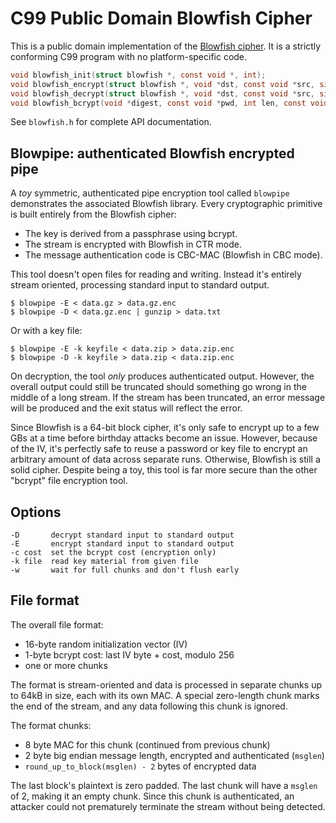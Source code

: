 # C99 Public Domain Blowfish Cipher

This is a public domain implementation of the [Blowfish cipher][bfsh].
It is a strictly conforming C99 program with no platform-specific code.

~~~c
void blowfish_init(struct blowfish *, const void *, int);
void blowfish_encrypt(struct blowfish *, void *dst, const void *src, size_t);
void blowfish_decrypt(struct blowfish *, void *dst, const void *src, size_t);
void blowfish_bcrypt(void *digest, const void *pwd, int len, const void *salt, int cost);
~~~

See `blowfish.h` for complete API documentation.

## Blowpipe: authenticated Blowfish encrypted pipe

A *toy* symmetric, authenticated pipe encryption tool called `blowpipe`
demonstrates the associated Blowfish library. Every cryptographic
primitive is built entirely from the Blowfish cipher:

* The key is derived from a passphrase using bcrypt.
* The stream is encrypted with Blowfish in CTR mode.
* The message authentication code is CBC-MAC (Blowfish in CBC mode).

This tool doesn't open files for reading and writing. Instead it's
entirely stream oriented, processing standard input to standard output.

    $ blowpipe -E < data.gz > data.gz.enc
    $ blowpipe -D < data.gz.enc | gunzip > data.txt

Or with a key file:

    $ blowpipe -E -k keyfile < data.zip > data.zip.enc
    $ blowpipe -D -k keyfile > data.zip < data.zip.enc

On decryption, the tool *only* produces authenticated output. However,
the overall output could still be truncated should something go wrong in
the middle of a long stream. If the stream has been truncated, an error
message will be produced and the exit status will reflect the error.

Since Blowfish is a 64-bit block cipher, it's only safe to encrypt up to
a few GBs at a time before birthday attacks become an issue. However,
because of the IV, it's perfectly safe to reuse a password or key file
to encrypt an arbitrary amount of data across separate runs. Otherwise,
Blowfish is still a solid cipher. Despite being a toy, this tool is far
more secure than the other "bcrypt" file encryption tool.

## Options

    -D       decrypt standard input to standard output
    -E       encrypt standard input to standard output
    -c cost  set the bcrypt cost (encryption only)
    -k file  read key material from given file
    -w       wait for full chunks and don't flush early

## File format

The overall file format:

* 16-byte random initialization vector (IV)
* 1-byte bcrypt cost: last IV byte + cost, modulo 256
* one or more chunks

The format is stream-oriented and data is processed in separate chunks
up to 64kB in size, each with its own MAC. A special zero-length chunk
marks the end of the stream, and any data following this chunk is
ignored.

The format chunks:

* 8 byte MAC for this chunk (continued from previous chunk)
* 2 byte big endian message length, encrypted and authenticated (`msglen`)
* `round_up_to_block(msglen) - 2` bytes of encrypted data

The last block's plaintext is zero padded. The last chunk will have a
`msglen` of 2, making it an empty chunk. Since this chunk is
authenticated, an attacker could not prematurely terminate the stream
without being detected.


[bfsh]: https://www.schneier.com/academic/blowfish/
